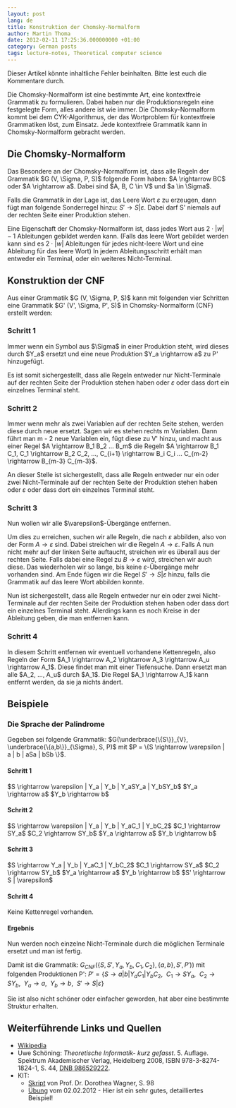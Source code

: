 ```yaml
---
layout: post
lang: de
title: Konstruktion der Chomsky-Normalform
author: Martin Thoma
date: 2012-02-11 17:25:36.000000000 +01:00
category: German posts
tags: lecture-notes, Theoretical computer science
---
```

<div class="warning">Dieser Artikel k&ouml;nnte inhaltliche Fehler beinhalten. Bitte lest euch die Kommentare durch.</div>

Die Chomsky-Normalform ist eine bestimmte Art, eine kontextfreie Grammatik zu formulieren. Dabei haben nur die Produktionsregeln eine festgelegte Form, alles andere ist wie immer. Die Chomsky-Normalform kommt bei dem CYK-Algorithmus, der das Wortproblem f&uuml;r kontextfreie Grammatiken l&ouml;st, zum Einsatz. Jede kontextfreie Grammatik kann in Chomsky-Normalform gebracht werden.

<h2>Die Chomsky-Normalform</h2>
Das Besondere an der Chomsky-Normalform ist, dass alle Regeln der Grammatik $G (V, \Sigma, P, S)$ folgende Form haben:
$A \rightarrow BC$ oder
$A \rightarrow a$.
Dabei sind $A, B, C \in V$ und $a \in \Sigma$.

Falls die Grammatik in der Lage ist, das Leere Wort $\varepsilon$ zu erzeugen, dann f&uuml;gt man folgende Sonderregel hinzu: $S' \rightarrow S | \varepsilon$. Dabei darf S' niemals auf der rechten Seite einer Produktion stehen.

Eine Eigenschaft der Chomsky-Normalform ist, dass jedes Wort aus $2 \cdot |w| - 1$ Ableitungen gebildet werden kann. (Falls das leere Wort gebildet werden kann sind es $2 \cdot |w|$ Ableitungen f&uuml;r jedes nicht-leere Wort und eine Ableitung f&uuml;r das leere Wort) In jedem Ableitungsschritt erh&auml;lt man entweder ein Terminal, oder ein weiteres Nicht-Terminal.

<h2>Konstruktion der CNF</h2>
Aus einer Grammatik $G (V, \Sigma, P, S)$ kann mit folgenden vier Schritten eine Grammatik $G' (V', \Sigma, P', S)$ in Chomsky-Normalform (CNF) erstellt werden:

<h3>Schritt 1</h3>
Immer wenn ein Symbol aus $\Sigma$ in einer Produktion steht, wird dieses durch $Y_a$ ersetzt und eine neue Produktion $Y_a \rightarrow a$ zu P' hinzugef&uuml;gt.

Es ist somit sichergestellt, dass alle Regeln entweder nur Nicht-Terminale auf der rechten Seite der Produktion stehen haben oder $\varepsilon$ oder dass dort ein einzelnes Terminal steht.

<h3>Schritt 2</h3>
Immer wenn mehr als zwei Variablen auf der rechten Seite stehen, werden diese durch neue ersetzt. Sagen wir es stehen rechts m Variablen. Dann f&uuml;hrt man m - 2 neue Variablen ein, f&uuml;gt diese zu V' hinzu, und macht aus einer Regel $A \rightarrow B_1 B_2 ... B_m$ die Regeln $A \rightarrow B_1 C_1, C_1 \rightarrow B_2 C_2, ..., C_{i+1} \rightarrow B_i C_i ... C_{m-2} \rightarrow B_{m-3} C_{m-3}$.

An dieser Stelle ist sichergestellt, dass alle Regeln entweder nur ein oder zwei Nicht-Terminale auf der rechten Seite der Produktion stehen haben oder $\varepsilon$ oder dass dort ein einzelnes Terminal steht.

<h3>Schritt 3</h3>
Nun wollen wir alle $\varepsilon$-&Uuml;berg&auml;nge entfernen.

Um dies zu erreichen, suchen wir alle Regeln, die nach $\varepsilon$ abbilden, also von der Form $A \rightarrow \varepsilon$ sind. Dabei streichen wir die Regeln $A \rightarrow \varepsilon$. Falls A nun nicht mehr auf der linken Seite auftaucht, streichen wir es &uuml;berall aus der rechten Seite. Falls dabei eine Regel zu $B \rightarrow \varepsilon$ wird, streichen wir auch diese. Das wiederholen wir so lange, bis keine $\varepsilon$-&Uuml;berg&auml;nge mehr vorhanden sind.
Am Ende f&uuml;gen wir die Regel $S' \rightarrow S | \varepsilon$ hinzu, falls die Grammatik auf das leere Wort abbilden konnte.

Nun ist sichergestellt, dass alle Regeln entweder nur ein oder zwei Nicht-Terminale auf der rechten Seite der Produktion stehen haben oder dass dort ein einzelnes Terminal steht. Allerdings kann es noch Kreise in der Ableitung geben, die man entfernen kann.

<h3>Schritt 4</h3>
In diesem Schritt entfernen wir eventuell vorhandene Kettenregeln, also Regeln der Form $A_1 \rightarrow A_2 \rightarrow A_3 \rightarrow A_u \rightarrow A_1$. Diese findet man mit einer Tiefensuche.
Dann ersetzt man alle $A_2, ..., A_u$ durch $A_1$. Die Regel $A_1 \rightarrow A_1$ kann entfernt werden, da sie ja nichts &auml;ndert.

<h2>Beispiele</h2>
<h3>Die Sprache der Palindrome</h3>
Gegeben sei folgende Grammatik:
$G(\underbrace{\{S\}}_{V}, \underbrace{\{a,b\}}_{\Sigma}, S, P)$ mit
$P = \{S \rightarrow \varepsilon | a | b | aSa | bSb \}$.

<h4>Schritt 1</h4>
$S \rightarrow \varepsilon | Y_a | Y_b | Y_aSY_a | Y_bSY_b$
$Y_a \rightarrow a$
$Y_b \rightarrow b$

<h4>Schritt 2</h4>
$S \rightarrow \varepsilon | Y_a | Y_b | Y_aC_1 | Y_bC_2$
$C_1 \rightarrow SY_a$
$C_2 \rightarrow SY_b$
$Y_a \rightarrow a$
$Y_b \rightarrow b$

<h4>Schritt 3</h4>
$S \rightarrow Y_a | Y_b | Y_aC_1 | Y_bC_2$
$C_1 \rightarrow SY_a$
$C_2 \rightarrow SY_b$
$Y_a \rightarrow a$
$Y_b \rightarrow b$
$S' \rightarrow S | \varepsilon$

<h4>Schritt 4</h4>
Keine Kettenregel vorhanden.

<h4>Ergebnis</h4>
Nun werden noch einzelne Nicht-Terminale durch die m&ouml;glichen Terminale ersetzt und man ist fertig.

Damit ist die Grammatik:
$G_{CNF} (\{S, S', Y_a, Y_b, C_1, C_2\}, \{a,b\}, S', P'))$ mit folgenden Produktionen P':
$P' = \{S \rightarrow a | b | Y_aC_1 | Y_bC_2,$
$~ C_1 \rightarrow SY_a,$
$~ C_2 \rightarrow SY_b,$
$~ Y_a \rightarrow a,$
$~ Y_b \rightarrow b,$
$~ S' \rightarrow S | \varepsilon\}$

Sie ist also nicht sch&ouml;ner oder einfacher geworden, hat aber eine bestimmte Struktur erhalten.

<h2>Weiterf&uuml;hrende Links und Quellen</h2>
<ul>
    <li><a href="http://de.wikipedia.org/wiki/Chomsky-Normalform">Wikipedia</a></li>
    <li>Uwe Sch&ouml;ning: <i>Theoretische Informatik- kurz gefasst</i>. 5.&nbsp;Auflage. Spektrum Akademischer Verlag, Heidelberg <span style="white-space:nowrap;">2008</span>, ISBN 978-3-8274-1824-1, S.&nbsp;44, <span class="plainlinks-print"><a rel="nofollow" class="external text" href="http://d-nb.info/986529222">DNB 986529222</a></span>.</li>
    <li>KIT:
<ul>
<li><a href="http://i11www.iti.uni-karlsruhe.de/_media/teaching/winter2011/tgi/tgi_skript_ws11.pdf">Skript</a> von Prof. Dr. Dorothea Wagner, S. 98</li>
<li><a href="http://i11www.iti.uni-karlsruhe.de/_media/teaching/winter2011/tgi/uebung7.pdf">&Uuml;bung</a> vom 02.02.2012 - Hier ist ein sehr gutes, detailliertes Beispiel! </li>
</ul></li>
</ul>
